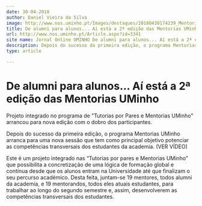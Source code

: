 ```yaml
---
date: 30-04-2018
author: Daniel Vieira da Silva
image: http://www.nos.uminho.pt/Images/destaques/20180430174239_Mentorias.jpg
title: De alumni para alunos... Aí está a 2ª edição das Mentorias UMinho
url: http://www.nos.uminho.pt/Article.aspx?id=3341
site name: Jornal Online UMINHO De alumni para alunos... Aí está a 2ª edição das Mentorias UMinho
description: Depois do sucesso da primeira edição, o programa Mentorias UMinho arranca para uma nova sessão que tem como principal objetivo potenciar as competências transversais dos estudantes da academia. (VER VÍDEO)
type: article

---
```

# De alumni para alunos... Aí está a 2ª edição das Mentorias UMinho


  

Projeto integrado no programa de "Tutorias por Pares e Mentorias UMinho" arrancou para nova edição com o dobro dos participantes.

Depois do sucesso da primeira edição, o programa Mentorias UMinho arranca para uma nova sessão que tem como principal objetivo potenciar as competências transversais dos estudantes da academia. (VER VÍDEO)

Este é um projeto integrado nas “Tutorias por pares e Mentorias UMinho” que possibilita a concretização de uma lógica de formação global e contínua desde que os alunos entram na Universidade até que finalizam o seu percurso académico. Desta feita, juntam-se 19 mentores, todos alumni da academia, e 19 mentorandos, todos eles atuais estudantes, para trabalhar ao longo do segundo semestre e, assim, desenvolverem as competências transversais dos estudantes.

